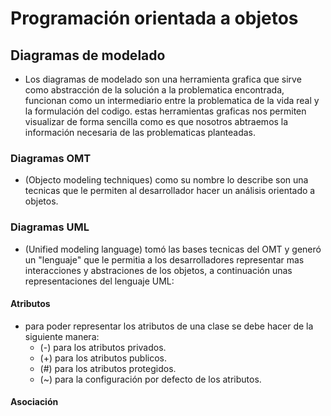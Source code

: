 # Programación orientada a objetos

## Diagramas de modelado
- Los diagramas de modelado son una herramienta grafica que sirve como abstracción de la solución a la problematica encontrada, funcionan como un intermediario entre la problematica de la vida real y la formulación del codigo. estas herramientas graficas nos permiten visualizar de forma sencilla como es que nosotros abtraemos la información necesaria de las problematicas planteadas.

### Diagramas OMT
- (Objecto modeling techniques) como su nombre lo describe son una tecnicas que le permiten al desarrollador hacer un análisis orientado a objetos.

### Diagramas UML
- (Unified modeling language) tomó las bases tecnicas del OMT y generó un "lenguaje" que le permitia a los desarrolladores representar mas interacciones y abstraciones de los objetos, a continuación unas representaciones del lenguaje UML:

#### Atributos
- para poder representar los atributos de una clase se debe hacer de la siguiente manera:
    - (-) para los atributos privados.
    - (+) para los atributos publicos.
    - (#) para los atributos protegidos.
    - (~) para la configuración por defecto de los atributos.

#### Asociación
